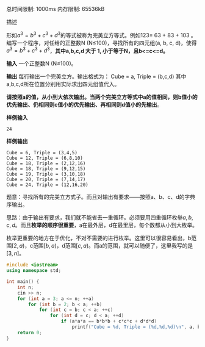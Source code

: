 
总时间限制:
    1000ms
内存限制:
    65536kB

描述

 形如$a^3= b^3 + c^3 + d^3$的等式被称为完美立方等式。例如123= 63 + 83 + 103 。编写一个程序，对任给的正整数N (N≤100)，寻找所有的四元组(a, b, c, d)，使得$a^3= b^3 + c^3 + d^3$，**其中a,b,c,d 大于 1, 小于等于N，且b<=c<=d。**

**输入**
    一个正整数N (N≤100)。

**输出**
    每行输出一个完美立方。输出格式为：
    Cube = a, Triple = (b,c,d)
    其中a,b,c,d所在位置分别用实际求出四元组值代入。

  **请按照a的值，从小到大依次输出。当两个完美立方等式中a的值相同，则b值小的优先输出、仍相同则c值小的优先输出、再相同则d值小的先输出**。

**样例输入**

    24

**样例输出**

    Cube = 6, Triple = (3,4,5)
    Cube = 12, Triple = (6,8,10)
    Cube = 18, Triple = (2,12,16)
    Cube = 18, Triple = (9,12,15)
    Cube = 19, Triple = (3,10,18)
    Cube = 20, Triple = (7,14,17)
    Cube = 24, Triple = (12,16,20)

题意：寻找所有的完美立方式子。而且对输出有要求——按照a、b、c、d的字典序输出。

思路：由于输出有要求，我们就不能省去一重循环。必须要用四重循环枚举$a,b,c,d$。而且**枚举的顺序很重要**，a在最外层，d在最里层，每个数都从小到大枚举。

枚举更重要的地方在于优化，不对不需要的进行枚举。这里可以很容易看出，b范围$[2,a)$，c范围$[b,a)$，d范围$[c,a)$。而a的范围，就可以随便了，这里我写的是$[3,n]$。

```cpp
#include <iostream>
using namespace std;

int main() {
	int n;
	cin >> n;
	for (int a = 3; a <= n; ++a) 
		for (int b = 2; b < a; ++b) 
			for (int c = b; c < a; ++c) 
				for (int d = c; d < a; ++d) 
					if (a*a*a == b*b*b + c*c*c + d*d*d) 
						printf("Cube = %d, Triple = (%d,%d,%d)\n", a, b, c, d);
	return 0;
}
```


